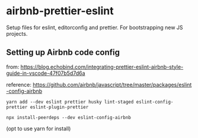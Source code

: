 # airbnb-prettier-eslint
Setup files for eslint, editorconfig and prettier. For bootstrapping new JS projects.

## Setting up Airbnb code config
from: https://blog.echobind.com/integrating-prettier-eslint-airbnb-style-guide-in-vscode-47f07b5d7d6a

reference: https://github.com/airbnb/javascript/tree/master/packages/eslint-config-airbnb

```
yarn add --dev eslint prettier husky lint-staged eslint-config-prettier eslint-plugin-prettier

npx install-peerdeps --dev eslint-config-airbnb
```
(opt to use yarn for install)